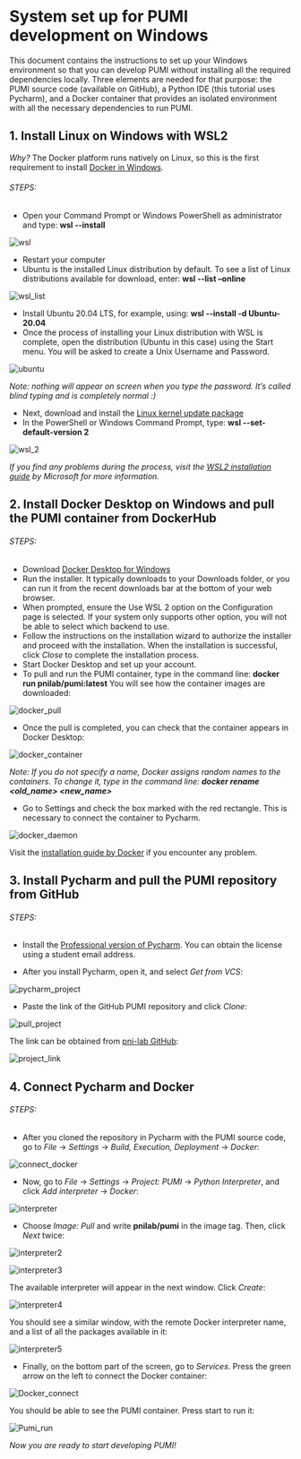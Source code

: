 # System set up for PUMI development on Windows

This document contains the instructions to set up your Windows environment so that you can develop PUMI without installing all the required dependencies locally. Three elements are needed for that purpose: the PUMI source code (available on GitHub), a Python IDE (this tutorial uses Pycharm), and a Docker container that provides an isolated environment with all the necessary dependencies to run PUMI. 

## 1. **Install Linux on Windows with WSL2**

*Why?* The Docker platform runs natively on Linux, so this is the first requirement to install  [Docker in Windows](https://docs.docker.com/desktop/install/windows-install/). 

###### STEPS:

- Open your Command Prompt or Windows PowerShell as administrator and type: **wsl --install**

![wsl](images/w1.png)

- Restart your computer 
- Ubuntu is the installed Linux distribution by default. To see a list of Linux distributions available for download, enter: **wsl --list –online**

![wsl_list](images/w2.png)

- Install Ubuntu 20.04 LTS, for example, using: **wsl --install -d Ubuntu-20.04** 
- Once the process of installing your Linux distribution with WSL is complete, open the distribution (Ubuntu in this case) using the Start menu. You will be asked to create a Unix Username and Password.

![ubuntu](images/w3.png)

_Note: nothing will appear on screen when you type the password. It’s called blind typing and is completely normal :)_

- Next, download and install the [Linux kernel update package](https://wslstorestorage.blob.core.windows.net/wslblob/wsl_update_x64.msi) 
- In the PowerShell or Windows Command Prompt, type: **wsl --set-default-version 2**

![wsl_2](images/w4.png)

*If you find any problems during the process, visit the [WSL2 installation guide](https://learn.microsoft.com/en-us/windows/wsl/install) by Microsoft for more information.*

## 2. **Install Docker Desktop on Windows and pull the PUMI container from DockerHub**

###### STEPS:

- Download [Docker Desktop for Windows](https://www.docker.com/products/docker-desktop/)
- Run the installer. It typically downloads to your Downloads folder, or you can run it from the recent downloads bar at the bottom of your web browser.
- When prompted, ensure the Use WSL 2 option on the Configuration page is selected. If your system only supports other option, you will not be able to select which backend to use.
- Follow the instructions on the installation wizard to authorize the installer and proceed with the installation. When the installation is successful, click *Close* to complete the installation process.
- Start Docker Desktop and set up your account.
- To pull and run the PUMI container, type in the command line: **docker run pnilab/pumi:latest**
You will see how the container images are downloaded:

![docker_pull](images/w5.png)

- Once the pull is completed, you can check that the container appears in Docker Desktop:

![docker_container](images/w6.png)

*Note: If you do not specify a name, Docker assigns random names to the containers. To change it, type in the command line: **docker rename <old_name> <new_name>***

- Go to Settings and check the box marked with the red rectangle. This is necessary to connect the container to Pycharm.

![docker_daemon](images/w7.png)

Visit the [installation guide by Docker](https://docs.docker.com/desktop/install/windows-install/) if you encounter any problem.

## 3.	**Install Pycharm and pull the PUMI repository from GitHub**

###### STEPS:
- Install the [Professional version of Pycharm](https://www.jetbrains.com/pycharm/download/#section=windows). You can obtain the license using a student email address.

- After you install Pycharm, open it, and select *Get from VCS*:

![pycharm_project](images/w8.png)

- Paste the link of the GitHub PUMI repository and click *Clone*:

![pull_project](images/w9.png)

The link can be obtained from [pni-lab GitHub](https://github.com/pni-lab/PUMI):

![project_link](images/w10.png)

## 4.	**Connect Pycharm and Docker**

###### STEPS:

- After you cloned the repository in Pycharm with the PUMI source code, go to _File_ &rarr; _Settings_ &rarr; _Build, Execution, Deployment_ &rarr; _Docker_:

![connect_docker](images/w11.png)

- Now, go to *File* &rarr; *Settings* &rarr; *Project: PUMI* &rarr; *Python Interpreter*, and click *Add interpreter* &rarr; *Docker*:

![interpreter](images/w12.png)

- Choose *Image: Pull* and write **pnilab/pumi** in the image tag. Then, click *Next* twice:
 
![interpreter2](images/w13.png)

![interpreter3](images/w14.png)

The available interpreter will appear in the next window. Click *Create*:

![interpreter4](images/w15.png)

You should see a similar window, with the remote Docker interpreter name, and a list of all the packages available in it:

![interpreter5](images/w16.png)

- Finally, on the bottom part of the screen, go to *Services*. Press the green arrow on the left to connect the Docker container:

![Docker_connect](images/w17.png)

You should be able to see the PUMI container. Press start to run it:

![Pumi_run](images/w18.png)

*Now you are ready to start developing PUMI!*

